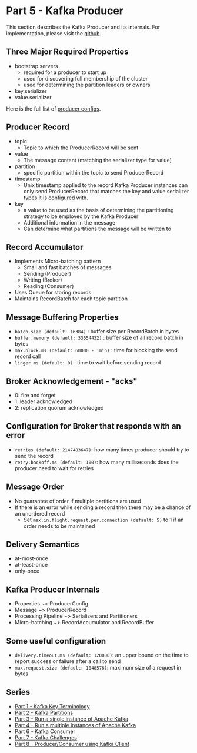 # Part 5 - Kafka Producer

This section describes the Kafka Producer and its internals.
For implementation, please visit the [github](https://github.com/ashimjk/apache-kafka-series/tree/master/kafka-client).

## Three Major Required Properties
- bootstrap.servers
  - required for a producer to start up
  - used for discovering full membership of the cluster
  - used for determining the partition leaders or owners
- key.serializer
- value.serializer

Here is the full list of [producer configs](https://kafka.apache.org/documentation/#producerconfigs).

## Producer Record
- topic
  - Topic to which the ProducerRecord will be sent
- value
  - The message content (matching the serializer type for value)
- partition
  - specific partition within the topic to send ProducerRecord
- timestamp
  - Unix timestamp applied to the record
    Kafka Producer instances can only send ProducerRecord that matches the key and value serializer types it is configured with.
- key
  - a value to be used as the basis of determining the partitioning strategy to be employed by the Kafka Producer
  - Additional information in the message
  - Can determine what partitions the message will be written to

## Record Accumulator
- Implements Micro-batching pattern
  - Small and fast batches of messages
  - Sending (Producer)
  - Writing (Broker)
  - Reading (Consumer)
- Uses Queue for storing records
- Maintains RecordBatch for each topic partition

## Message Buffering Properties
- `batch.size (default: 16384)` : buffer size per RecordBatch in bytes
- `buffer.memory (default: 33554432)` : buffer size of all record batch in bytes
- `max.block.ms (default: 60000 - 1min)` : time for blocking the send record call
- `linger.ms (default: 0)` : time to wait before sending record

## Broker Acknowledgement - "acks"
- 0: fire and forget
- 1: leader acknowledged
- 2: replication quorum acknowledged

## Configuration for Broker that responds with an error
- `retries (default: 2147483647)`: how many times producer should try to send the record
- `retry.backoff.ms (default: 100)`: how many milliseconds does the producer need to wait for retries

## Message Order
- No guarantee of order if multiple partitions are used
- If there is an error while sending a record then there may be a chance of an unordered record
  - Set `max.in.flight.request.per.connection (default: 5)` to 1 if an order needs to be maintained

## Delivery Semantics
- at-most-once
- at-least-once
- only-once

## Kafka Producer Internals
- Properties ~> ProducerConfig
- Message ~> ProducerRecord
- Processing Pipeline ~> Serializers and Partitioners
- Micro-batching ~> RecordAccumulator and RecordBuffer

## Some useful configuration
- `delivery.timeout.ms (default: 120000)`: an upper bound on the time to report success or failure after a call to send
- `max.request.size (default: 1048576)`: maximum size of a request in bytes

## Series
- [Part 1 - Kafka Key Terminology](kafka-key-terms.md)
- [Part 2 - Kafka Partitions](kafka-partitions.md)
- [Part 3 - Run a single instance of Apache Kafka](kafka-single-instance.md)
- [Part 4 - Run a multiple instances of Apache Kafka](kafka-multiple-instance.md)
- [Part 6 - Kafka Consumer](kafka-consumer.md)
- [Part 7 - Kafka Challenges](kafka-challenges.md)
- [Part 8 - Producer/Consumer using Kafka Client](producer-consumer-using-kafka-client.md)
